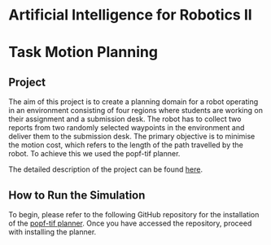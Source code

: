 Artificial Intelligence for Robotics II
===================================================
Task Motion Planning
=============================================================

Project
-------------------

The aim of this project is to create a planning domain for a robot operating in an environment consisting of four regions where students are working on their assignment and a submission desk. The robot has to collect two reports from two randomly selected waypoints in the environment and deliver them to the submission desk. The primary objective is to minimise the motion cost, which refers to the length of the path travelled by the robot. To achieve this we used the popf-tif planner.

The detailed description of the project can be found [here](Assignment2.pdf).

How to Run the Simulation
-------------------

To begin, please refer to the following GitHub repository for the installation of the [popf-tif planner](https://github.com/popftif/popf-tif). Once you have accessed the repository, proceed with installing the planner.


